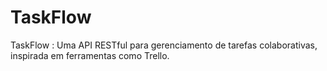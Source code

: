 # TaskFlow
TaskFlow : Uma API RESTful para gerenciamento de tarefas colaborativas, inspirada em ferramentas como Trello.
